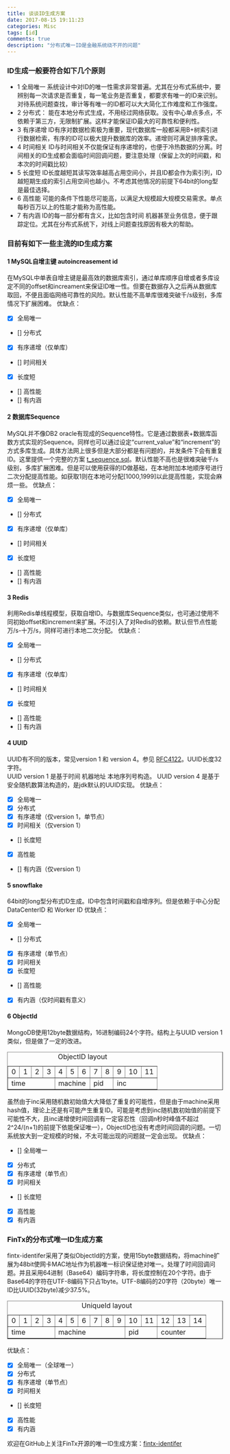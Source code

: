 ```yaml
---
title: 谈谈ID生成方案
date: 2017-08-15 19:11:23
categories: Misc
tags: [id]
comments: true
description: "分布式唯一ID是金融系统绕不开的问题"
---
```

### ID生成一般要符合如下几个原则
- 1 全局唯一
系统设计中对ID的唯一性需求非常普遍。尤其在分布式系统中，要辨别每一次请求是否重复，每一笔业务是否重复，都要求有唯一的ID来识别。对待系统问题查找，审计等有唯一的ID都可以大大简化工作难度和工作强度。
- 2 分布式：
能在本地分布式生成，不用经过网络获取。没有中心单点多点，不依赖于第三方，无限制扩展。这样才能保证ID最大的可靠性和便利性。
- 3 有序递增
ID有序对数据检索极为重要，现代数据库一般都采用B+树索引进行数据检索，有序的ID可以极大提升数据库的效率。递增则可满足排序需求。
- 4 时间相关
ID与时间相关不仅能保证有序递增的，也便于冷热数据的分离。时间相关的ID生成都会面临时间回调问题，要注意处理（保留上次的时间戳，和本次的时间戳比较）
- 5 长度短
ID长度越短其读写效率越高占用空间小，并且ID都会作为索引列，ID越短期生成的索引占用空间也越小。不考虑其他情况的前提下64bit的long型是最佳选择。
- 6 高性能
可能的条件下性能尽可能高，以满足大规模超大规模交易需求。单点每秒百万以上的性能才能称为高性能。
- 7 有内涵
ID的每一部分都有含义，比如包含时间 机器甚至业务信息，便于跟踪定位。尤其在分布式系统下，对线上问题查找原因有极大的帮助。


### 目前有如下一些主流的ID生成方案
#### 1 MySQL自增主键  autoincreasement id
在MySQL中单表自增主键是最高效的数据库索引，通过单库顺序自增或者多库设定不同的offset和increament来保证ID唯一性。但要在数据存入之后再从数据库取回，不便且面临网络可靠性的风险。默认性能不高单库很难突破千/s级别，多库情况下扩展困难。
优缺点：
- [X] 全局唯一
- [] 分布式
- [X] 有序递增（仅单库）
- [] 时间相关
- [X] 长度短
- [] 高性能
- [] 有内涵

#### 2 数据库Sequence
MySQL并不像DB2 oracle有现成的Sequence特性。它是通过数据表+数据库函数方式实现的Sequence。同样也可以通过设定“current_value”和“increment”的方式多库生成。具体方法网上很多但是大部分都是有问题的，并发条件下会有重复ID。这里提供一个完整的方案 [t_sequence.sql](./uploads/posts/id-generation/t_sequence.sql)。默认性能不高也是很难突破千/s级别，多库扩展困难。但是可以使用获得的ID做基础，在本地附加本地顺序号进行二次分配提高性能。如获取1则在本地可分配[1000,1999]以此提高性能，实现会麻烦一些。
优缺点：
- [X] 全局唯一
- [] 分布式
- [X] 有序递增（仅单库）
- [] 时间相关
- [X] 长度短
- [] 高性能
- [] 有内涵


#### 3 Redis
利用Redis单线程模型，获取自增ID。与数据库Sequence类似，也可通过使用不同初始offset和increment来扩展。不过引入了对Redis的依赖。默认但节点性能万/s-十万/s，同样可进行本地二次分配。
优缺点：
- [X] 全局唯一
- [] 分布式
- [X] 有序递增（仅单库）
- [] 时间相关
- [X] 长度短
- [] 高性能
- [] 有内涵

#### 4 UUID
UUID有不同的版本，常见version 1 和 version 4。参见 [RFC4122](http://www.ietf.org/rfc/rfc4122.txt)。UUID长度32字符。    
UUID version 1 是基于时间 机器地址 本地序列号构造。
UUID version 4 是基于安全随机数算法构造的，是jdk默认的UUID实现。
优缺点：
- [X] 全局唯一
- [X] 分布式
- [X] 有序递增（仅version 1，单节点）
- [X] 时间相关（仅version 1）
- [] 长度短
- [X] 高性能
- [] 有内涵（仅version 1）

#### 5 snowflake
64bit的long型分布式ID生成。ID中包含时间戳和自增序列。但是依赖于中心分配DataCenterID 和 Worker ID
优缺点：
- [X] 全局唯一
- [] 分布式
- [X] 有序递增（单节点）
- [X] 时间相关
- [X] 长度短
- [] 高性能
- [X] 有内涵（仅时间戳有意义）

#### 6 ObjectId
MongoDB使用12byte数据结构，16进制编码24个字符。结构上与UUID version 1类似，但是做了一定的改进。
<table border="1">
<caption>ObjectID layout</caption>
<tr>
<td>0</td><td>1</td><td>2</td><td>3</td><td>4</td><td>5</td><td>6</td><td>7</td><td>8</td><td>9</td><td>10</td><td>11</td>
</tr>
<tr>
<td colspan="4">time</td><td colspan="3">machine</td> <td colspan="2">pid</td><td colspan="3">inc</td>
</tr>
</table>
  
虽然由于inc采用随机数初始值大大降低了重复的可能性，但是由于machine采用hash值，理论上还是有可能产生重复ID。可能是考虑到inc随机数初始值的前提下可能性不大，且inc递增使时间回调有一定容忍性（回调n秒时峰值不超过2^24/(n+1)的前提下依能保证唯一），ObjectID也没有考虑时间回调的问题。一切系统放大到一定规模的时候，不太可能出现的问题就一定会出现。
优缺点：
- [] 全局唯一
- [X] 分布式
- [X] 有序递增（单节点）
- [X] 时间相关
- [] 长度短
- [X] 高性能
- [X] 有内涵

### FinTx的分布式唯一ID生成方案
fintx-identifer采用了类似ObjectId的方案，使用15byte数据结构，将machine扩展为48bit使网卡MAC地址作为机器唯一标识保证绝对唯一。处理了时间回调问题。并且采用64进制（Base64）编码字符串，将长度控制在20个字符。由于Base64的字符在UTF-8编码下只占1byte。UTF-8编码的20字符（20byte）唯一ID比UUID(32byte)减少37.5%。
<table border="1">
<caption>UniqueId layout</caption>
<tr>
<td>0</td><td>1</td><td>2</td><td>3</td><td>4</td><td>5</td><td>6</td><td>7</td><td>8</td><td>9</td><td>10</td><td>11</td><td>12</td><td>13</td><td>14</td>
</tr>
<tr>
<td colspan="4">time</td><td colspan="6">machine</td><td colspan="2">pid</td><td colspan="3">counter</td>
</tr>
</table>

优缺点：    
- [X] 全局唯一（全球唯一）
- [X] 分布式
- [X] 有序递增（单节点）
- [X] 时间相关
- [] 长度短
- [X] 高性能
- [X] 有内涵

欢迎在GitHub上关注FinTx开源的唯一ID生成方案：[fintx-identifer](https://github.com/fintx/fintx-identifer)
